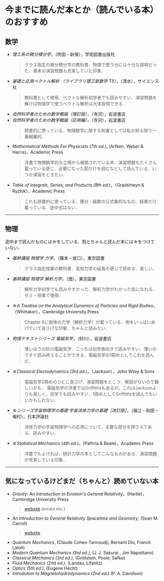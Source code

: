 # 今までに読んだ本とか（読んでいる本）のおすすめ
## 数学
- *理工系の微分積分学*，（吹田・新保），学術図書出版社
  > クラス指定の微分積分学の教科書．物理で使う分には十分な説明だった．章末の演習問題も充実していた印象．
- *基礎と応用ベクトル解析 （ライブラリ理工新数学 T5）*，（清水），サイエンス社
  > 教科書として使用．ベクトル解析初学者でも読みやすい．演習問題を解けば物理学で使うベクトル解析は大体習得できる．
- *自然科学者のための数学概論（増訂版）*，（寺沢），岩波書店
- *自然科学者のための数学概論（応用編）*，（寺沢），岩波書店
  > 辞書的に使っている．物理数学に関する和書としては私の知る限り一番網羅的．
- *Mathematical Methods For Physicists (7th ed.)*, (Arfken, Weber & Harris)，Academic Press
  > 洋書で物理数学的な立場から展開されている本．演習問題もたくさん載っている感じ．必要になった節だけを読むなどして読んでいる．いつか演習をときたい．
- *Table of Integrals, Series, and Products (8th ed.)*，（Gradshteyn & Ryzhik），Academic Press
  > これも辞書的に使っている．積分・級数の公式集的なもの．結果だけ載っている．途中式はない．
---

## 物理
途中まで読んだものには☆をしている．割とちゃんと読んだ本には☆をつけていない．
- *基幹講座 物理学 力学*，（篠本・坂口），東京図書
  > クラス指定授業の教科書．高校力学の延長の感じで読める．易しい．
- *基幹講座 物理学 解析力学*，（畑），東京図書
  > 解析力学初学でも読みやすかった．解析力学がわかった気になれる．ゼミ・授業で使用．
- ☆*A Treatise on the Analytical Dynamics of Particles and Rigid Bodies*，（Whittaker），Cambridge University Press
  > Chapter 6に剛体の力学（解析力学）が載っている．例をいっぱいあげていて良さげな印象．ちゃんと読みたい．
- *物理テキストシリーズ 電磁気学*，（砂川），岩波書店
  > 薄いほうの砂川電磁気学．こっちは初学者向きで読みやすい．薄いのですぐ読み終えることができる．電磁気学の1冊めとしてこれを読んだ．
- ☆*Classical Electodynamics (3rd ed.)*，（Jackson），John Wiley & Sons
  > 電磁気学2冊めのひとに良さげ．演習問題をとこう．解説がないので難しいかも．
  > 電磁気学の洋書ではGriffithsもあるが，これはJacksonよりも易しく，初学でも読みやすい．1冊めとしてGriffithsを読んでもいいかもしれない．
- ☆*シリーズ宇宙物理学の基礎 宇宙流体力学の基礎［改訂版］*，（福江・和田・梅村），日本評論社
  > 流体力学の宇宙物理学への応用について，主要な部分を押さえてある．読みやすい．
- ☆*Statistical Mechanics (4th ed.)*，(Pathria & Beale)，Academic Press
  > 洋書でもよければ，統計力学の本としてこんなものがある．演習問題が充実している印象．

---

## 気になっているけどまだ（ちゃんと）読めていない本
- *Gravity: An Introduction to Einstein's General Relativity*，(Hartle)，Cambridge University Press
  > [website](https://web.physics.ucsb.edu/~gravitybook/) (errata etc.)
- *An Introduction to General Relativity Spacetime and Geometry*, (Sean M. Carroll)
  > [website](https://www.preposterousuniverse.com/spacetimeandgeometry/)
- *Quantum Mechanics*, (Claude Cohen-Tannoudji, Bernard Diu, Franck Laloë)
- *Modern Quantum Mechanics (3rd ed.)*, (J. J. Sakurai , Jim Napolitano)
- *Classical Mechanics (3rd ed.)*, (Goldstein, Poole, Safko)
- *Fluid Mechanics (2nd ed.)*, (Landau, Lifshitz)
- *Optics (5th ed.)*, (Eugene Hecht)
- *Introdution to Magnetohydrodynamics (2nd ed.)* (P. A. Davidson)